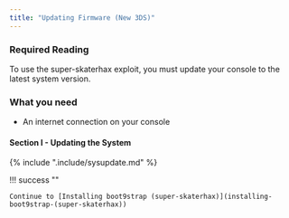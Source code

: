 ```yaml
---
title: "Updating Firmware (New 3DS)"
---
```


### Required Reading

To use the super-skaterhax exploit, you must update your console to the latest system version.

### What you need

* An internet connection on your console

#### Section I - Updating the System

{% include ".include/sysupdate.md" %}

!!! success ""

    Continue to [Installing boot9strap (super-skaterhax)](installing-boot9strap-(super-skaterhax))
